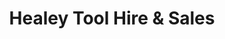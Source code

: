 ---
title: "Healey Tool Hire & Sales"
url: /clacton-on-sea/healey-tool-hire-und-sales/
shop: Baumarkt
---